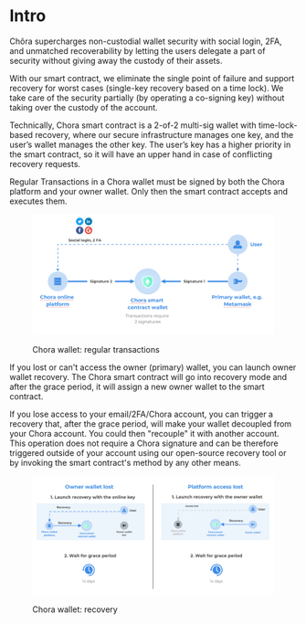 # Intro

Chôra supercharges non-custodial wallet security with social login, 2FA, and unmatched recoverability by letting the users delegate a part of security without giving away the custody of their assets.

With our smart contract, we eliminate the single point of failure and support recovery for worst cases (single-key recovery based on a time lock). We take care of the security partially (by operating a co-signing key) without taking over the custody of the account.

Technically, Chora smart contract is a 2-of-2 multi-sig wallet with time-lock-based recovery, where our secure infrastructure manages one key, and the user’s wallet manages the other key. The user’s key has a higher priority in the smart contract, so it will have an upper hand in case of conflicting recovery requests.

Regular Transactions in a Chora wallet must be signed by both the Chora platform and your owner wallet. Only then the smart contract accepts and executes them.

<figure><img src=".gitbook/assets/image.png" alt=""><figcaption><p>Chora wallet: regular transactions</p></figcaption></figure>





If you lost or can't access the owner (primary) wallet, you can launch owner wallet recovery. The Chora smart contract will go into recovery mode and after the grace period, it will assign a new owner wallet to the smart contract.

&#x20;If you lose access to your email/2FA/Chora account, you can trigger a recovery that, after the grace period, will make your wallet decoupled from your Chora account. You could then "recouple" it with another account. This operation does not require a Chora signature and can be therefore triggered outside of your account using our open-source recovery tool or by invoking the smart contract's method by any other means.

<figure><img src=".gitbook/assets/image (1).png" alt=""><figcaption><p>Chora wallet: recovery</p></figcaption></figure>

